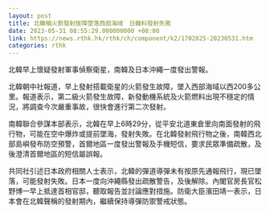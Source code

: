 ```yaml
---
layout: post
title: 北韓稱火箭發射故障墜落西部海域　日韓料發射失敗
date: 2023-05-31 08:55:29.000000000 +08:00
link: https://news.rthk.hk/rthk/ch/component/k2/1702825-20230531.htm
categories: rthk
---
```


北韓早上懷疑發射軍事偵察衛星，南韓及日本沖繩一度發出警報。

北韓朝中社報道，早上發射搭載衛星的火箭發生故障，墜入西部海域以西200多公里。報道表示，第二級火箭發生故障，新發動機系統及火箭燃料出現不穩定的情況，將調查今次嚴重事故，很快會進行第二次發射。

南韓聯合參謀本部表示，北韓在早上6時29分，從平安北道東倉里向南面發射的飛行物，可能在空中爆炸或提前墜海，發射失敗。在北韓發射飛行物之後，南韓西北部島嶼發布防空預警，首爾地區一度發出警報及手機短信，要求民眾準備疏散，及後澄清首爾地區的短信屬誤報。

共同社引述日本政府相關人士表示，北韓的彈道導彈未有按原先通報飛行，現已墜落，可能發射失敗。日本一度向沖繩縣發出疏散警告，及後解除。內閣官房長官松野博一早上抵達首相官邸，聽取報告並討論應對措施。防衛大臣濱田靖一表示，日本會在北韓聲稱的發射期內，繼續保持導彈防禦警戒狀態。
